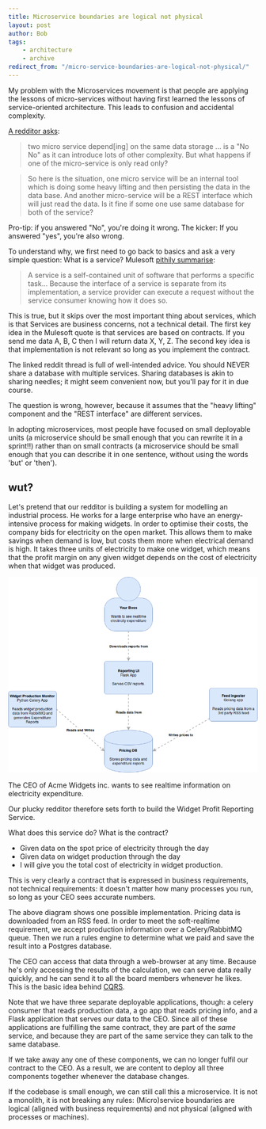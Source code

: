 ```yaml
---
title: Microservice boundaries are logical not physical
layout: post
author: Bob
tags:
    - architecture
    - archive
redirect_from: "/micro-service-boundaries-are-logical-not-physical/"
---
```


My problem with the Microservices movement is that people are applying the lessons of
micro-services without having first learned the lessons of service-oriented
architecture. This leads to confusion and accidental complexity.

[A redditor asks](https://www.reddit.com/r/devops/comments/47c2jv/suggestion_regarding_microservice_architecture/):

> two micro service depend[ing] on the same data storage ... is a "No No" as it can
> introduce lots of other complexity. But what happens if one of the micro-service is
> only read only?

> So here is the situation, one micro service will be an internal tool which is doing
> some heavy lifting and then persisting the data in the data base. And another
> micro-service will be a REST interface which will just read the data. Is it fine if
> some one use same database for both of the service?

Pro-tip: if you answered "No", you're doing it wrong. The kicker: If you answered "yes",
you're also wrong.

To understand why, we first need to go back to basics and ask a very simple question:
What is a service? Mulesoft
[pithily summarise](https://www.mulesoft.com/resources/esb/services-in-soa):

> A service is a self-contained unit of software that performs a specific task...
> Because the interface of a service is separate from its implementation, a service
> provider can execute a request without the service consumer knowing how it does so.

This is true, but it skips over the most important thing about services, which is that
Services are business concerns, not a technical detail. The first key idea in the
Mulesoft quote is that services are based on contracts. If you send me data A, B, C then
I will return data X, Y, Z. The second key idea is that implementation is not relevant
so long as you implement the contract.

The linked reddit thread is full of well-intended advice. You should NEVER share a
database with multiple services. Sharing databases is akin to sharing needles; it might
seem convenient now, but you'll pay for it in due course.

The question is wrong, however, because it assumes that the "heavy lifting" component
and the "REST interface" are different services.

In adopting microservices, most people have focused on small deployable units (a
microservice should be small enough that you can rewrite it in a sprint!!) rather than
on small contracts (a microservice should be small enough that you can describe it in
one sentence, without using the words 'but' or 'then').

## wut?

Let's pretend that our redditor is building a system for modelling an industrial
process. He works for a large enterprise who have an energy-intensive process for making
widgets. In order to optimise their costs, the company bids for electricity on the open
market. This allows them to make savings when demand is low, but costs them more when
electrical demand is high. It takes three units of electricity to make one widget, which
means that the profit margin on any given widget depends on the cost of electricity when
that widget was produced.

![Widgets to cash](/images/2016/02/microservice-context.png)

The CEO of Acme Widgets inc. wants to see realtime information on electricity
expenditure.

Our plucky redditor therefore sets forth to build the Widget Profit Reporting Service.

What does this service do? What is the contract?

-   Given data on the spot price of electricity through the day
-   Given data on widget production through the day
-   I will give you the total cost of electricity in widget production.

This is very clearly a contract that is expressed in business requirements, not
technical requirements: it doesn't matter how many processes you run, so long as your
CEO sees accurate numbers.

The above diagram shows one possible implementation. Pricing data is downloaded from an
RSS feed. In order to meet the soft-realtime requirement, we accept production
information over a Celery/RabbitMQ queue. Then we run a rules engine to determine what
we paid and save the result into a Postgres database.

The CEO can access that data through a web-browser at any time. Because he's only
accessing the results of the calculation, we can serve data really quickly, and he can
send it to all the board members whenever he likes. This is the basic idea behind
[CQRS](http://martinfowler.com/bliki/CQRS.html).

Note that we have three separate deployable applications, though: a celery consumer that
reads production data, a go app that reads pricing info, and a Flask application that
serves our data to the CEO. Since all of these applications are fulfilling the same
contract, they are part of the _same_ service, and because they are part of the same
service they can talk to the same database.

If we take away any one of these components, we can no longer fulfil our contract to the
CEO. As a result, we are content to deploy all three components together whenever the
database changes.

If the codebase is small enough, we can still call this a microservice. It is not a
monolith, it is not breaking any rules: (Micro)service boundaries are logical (aligned
with business requirements) and not physical (aligned with processes or machines).
